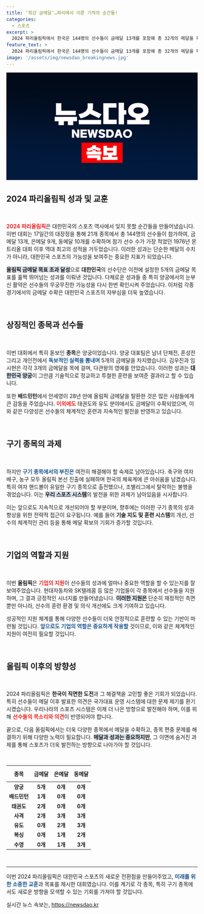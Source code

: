 ```yaml
---
title: ‘최강 금메달’…파리에서 이룬 기적의 순간들!
categories:
  - 스포츠
excerpt: >
  2024 파리올림픽에서 한국은 144명의 선수들이 금메달 13개를 포함해 총 32개의 메달을 획득하며 역대 최고의 성적을 다시 썼다. 그러나 구기 종목 빈약함은 해결해야 할 과제로 남았다.
feature_text: >
  2024 파리올림픽에서 한국은 144명의 선수들이 금메달 13개를 포함해 총 32개의 메달을 획득하며 역대 최고의 성적을 다시 썼다. 그러나 구기 종목 빈약함은 해결해야 할 과제로 남았다.
image: '/assets/img/newsdao_breakingnews.jpg'
---
```


<p><img src="/assets/img/newsdao_breakingnews.jpg" alt="koreaapp 속보" /></p>

<h2 data-ke-size="size26">2024 파리올림픽 성과 및 교훈</h2>

<p data-ke-size="size16">&nbsp;</p>

<p><b><span style="color: #ee2323;">2024 파리올림픽</span></b>은 대한민국의 스포츠 역사에서 잊지 못할 순간들을 만들어냈습니다. 이번 대회는 17일간의 대장정을 통해 21개 종목에서 총 144명의 선수들이 참가하여, 금메달 13개, 은메달 9개, 동메달 10개를 수확하며 참가 선수 수가 가장 적었던 1976년 몬트리올 대회 이후 역대 최고의 성적을 거두었습니다. 이러한 성과는 단순한 메달의 수치가 아니라, 대한민국 스포츠의 가능성을 보여주는 중요한 지표가 되었습니다. </p>

<p><b><span style="background-color: #21538527;">올림픽 금메달 목표 초과 달성</span></b>으로 <b>대한민국</b>의 선수단은 이전에 설정한 5개의 금메달 목표를 훌쩍 뛰어넘는 성과를 이뤄낸 것입니다. 다채로운 성과들 중 특히 양궁에서의 눈부신 활약은 선수들의 무궁무진한 가능성을 다시 한번 확인시켜 주었습니다. 이처럼 각종 경기에서의 금메달 수확은 대한민국 스포츠의 자부심을 더욱 높였습니다. </p>

<p data-ke-size="size16">&nbsp;</p>

<h2 data-ke-size="size26">상징적인 종목과 선수들</h2>

<p data-ke-size="size16">&nbsp;</p>

<p>이번 대회에서 특히 돋보인 <b>종목</b>은 양궁이었습니다. 양궁 대표팀은 남녀 단체전, 혼성전 그리고 개인전에서 <b><span style="color: #1a5490;">독보적인 실력을 뽐내며</span></b> 5개의 금메달을 차지했습니다. 김우진과 임시현은 각각 3개의 금메달을 목에 걸며, 다관왕의 영예를 안았습니다. 이러한 성과는 <b><span style="background-color: #21538527;">대한민국 양궁</span></b>이 그만큼 기술적으로 정교하고 투철한 훈련을 보여준 결과라고 할 수 있습니다.</p>

<p>또한 <b>배드민턴</b>에서 안세영이 28년 만에 올림픽 금메달을 탈환한 것은 많은 사람들에게 큰 감동을 주었습니다. <b><span style="color: #ee2323;">이외에도</span></b> 태권도와 유도 분야에서도 금메달이 수확되었으며, 이와 같은 다양성은 선수들의 체계적인 훈련과 지속적인 발전을 반영하고 있습니다. </p>

<p data-ke-size="size16">&nbsp;</p>

<h2 data-ke-size="size26">구기 종목의 과제</h2>

<p data-ke-size="size16">&nbsp;</p>

<p>하지만 <b><span style="color: #1a5490;">구기 종목에서의 부진은</span></b> 여전히 해결해야 할 숙제로 남아있습니다. 축구와 여자 배구, 농구 모두 올림픽 본선 진출에 실패하며 한국의 체육계에 큰 아쉬움을 남겼습니다. 특히 여자 핸드볼이 유일한 구기 종목으로 출전했으나, 조별리그에서 탈락하는 불행을 겪었습니다. 이는 <b><span style="background-color: #21538527;">우리 스포츠 시스템</span></b>의 발전을 위한 과제가 남아있음을 시사합니다.</p>

<p>이는 앞으로도 지속적으로 개선되어야 할 부분이며, 향후에는 이러한 구기 종목의 성과 향상을 위한 전략적 접근이 요구됩니다. 예를 들어 <b>기술 지도 및 훈련 시스템</b>의 개선, 선수의 체계적인 관리 등을 통해 메달 확보의 기회가 증가할 것입니다. </p>

<p data-ke-size="size16">&nbsp;</p>

<h2 data-ke-size="size26">기업의 역할과 지원</h2>

<p data-ke-size="size16">&nbsp;</p>

<p>이번 <b>올림픽</b>은 <b><span style="color: #ee2323;">기업의 지원</span></b>이 선수들의 성과에 얼마나 중요한 역할을 할 수 있는지를 잘 보여주었습니다. 현대자동차와 SK텔레콤 등 많은 기업들이 각 종목에서 선수들을 지원하며, 그 결과 긍정적인 시너지를 만들어냈습니다. <b><span style="background-color: #21538527;">이러한 지원은</span></b> 단순히 재정적인 측면뿐만 아니라, 선수의 훈련 환경 및 의식 개선에도 크게 기여하고 있습니다.</p>

<p>성공적인 지원 체계를 통해 다양한 선수들이 더욱 안정적으로 훈련할 수 있는 기반이 마련될 것입니다. <b><span style="color: #1a5490;">앞으로도 기업의 역할은 중요하게 작용할</span></b> 것이므로, 이와 같은 체계적인 지원이 여전히 필요할 것입니다. </p>

<p data-ke-size="size16">&nbsp;</p>

<h2 data-ke-size="size26">올림픽 이후의 방향성</h2>

<p data-ke-size="size16">&nbsp;</p>

<p>2024 파리올림픽은 <b>한국이 직면한 도전</b>과 그 해결책을 고민할 좋은 기회가 되었습니다. 특히 선수들이 메달 이후 발표한 의견은 국가대표 운영 시스템에 대한 문제 제기를 환기시켰습니다. 우리나라의 스포츠 시스템은 이제 더 나은 방향으로 발전해야 하며, 이를 위해 <b><span style="color: #ee2323;">선수들의 목소리와 의견</span></b>이 반영되어야 합니다. </p>

<p>끝으로, 다음 올림픽에서는 더욱 다양한 종목에서 메달을 수확하고, 종목 편중 문제를 해결하기 위해 다양한 노력이 필요합니다. <b><span style="background-color: #21538527;">메달과 성과는 중요하지만</span></b>, 그 이면에 숨겨진 과제를 통해 스포츠가 더욱 발전하는 방향으로 나아가야 할 것입니다. </p>

<p data-ke-size="size16">&nbsp;</p>

<table style="width: 100%; border-collapse: collapse;">
    <thead>
        <tr>
            <th style="text-align: center; height: 35px;"><b>종목</b></th>
            <th style="text-align: center; height: 35px;"><b>금메달</b></th>
            <th style="text-align: center; height: 35px;"><b>은메달</b></th>
            <th style="text-align: center; height: 35px;"><b>동메달</b></th>
        </tr>
    </thead>
    <tbody>
        <tr>
            <td style="text-align: center; height: 17px;"><b>양궁</b></td>
            <td style="text-align: center; height: 17px;"><b>5개</b></td>
            <td style="text-align: center; height: 17px;"><b>0개</b></td>
            <td style="text-align: center; height: 17px;"><b>0개</b></td>
        </tr>
        <tr>
            <td style="text-align: center; height: 17px;"><b>배드민턴</b></td>
            <td style="text-align: center; height: 17px;"><b>1개</b></td>
            <td style="text-align: center; height: 17px;"><b>0개</b></td>
            <td style="text-align: center; height: 17px;"><b>0개</b></td>
        </tr>
        <tr>
            <td style="text-align: center; height: 17px;"><b>태권도</b></td>
            <td style="text-align: center; height: 17px;"><b>2개</b></td>
            <td style="text-align: center; height: 17px;"><b>0개</b></td>
            <td style="text-align: center; height: 17px;"><b>0개</b></td>
        </tr>
        <tr>
            <td style="text-align: center; height: 17px;"><b>사격</b></td>
            <td style="text-align: center; height: 17px;"><b>2개</b></td>
            <td style="text-align: center; height: 17px;"><b>3개</b></td>
            <td style="text-align: center; height: 17px;"><b>3개</b></td>
        </tr>
        <tr>
            <td style="text-align: center; height: 17px;"><b>유도</b></td>
            <td style="text-align: center; height: 17px;"><b>0개</b></td>
            <td style="text-align: center; height: 17px;"><b>2개</b></td>
            <td style="text-align: center; height: 17px;"><b>3개</b></td>
        </tr>
        <tr>
            <td style="text-align: center; height: 17px;"><b>복싱</b></td>
            <td style="text-align: center; height: 17px;"><b>0개</b></td>
            <td style="text-align: center; height: 17px;"><b>1개</b></td>
            <td style="text-align: center; height: 17px;"><b>2개</b></td>
        </tr>
        <tr>
            <td style="text-align: center; height: 17px;"><b>수영</b></td>
            <td style="text-align: center; height: 17px;"><b>0개</b></td>
            <td style="text-align: center; height: 17px;"><b>1개</b></td>
            <td style="text-align: center; height: 17px;"><b>3개</b></td>
        </tr>
    </tbody>
</table>

<p data-ke-size="size16">&nbsp;</p>

<hr>

<p data-ke-size="size16">이번 2024 파리올림픽은 대한민국 스포츠의 새로운 전환점을 만들어주었고, <b><span style="color: #1a5490;">미래를 위한 소중한 교훈</span></b>과 목표를 제시한 대회였습니다. 이를 계기로 각 종목, 특히 구기 종목에서도 새로운 방향을 모색할 수 있는 기회를 가져야 할 것입니다. </p>
실시간 뉴스 속보는, <a href="https://newsdao.kr" rel="dofollow">https://newsdao.kr</a>


